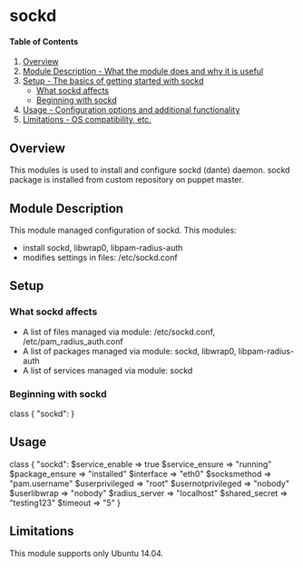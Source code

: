 # sockd

#### Table of Contents

1. [Overview](#overview)
2. [Module Description - What the module does and why it is useful](#module-description)
3. [Setup - The basics of getting started with sockd](#setup)
    * [What sockd affects](#what-sockd-affects)
    * [Beginning with sockd](#beginning-with-sockd)
4. [Usage - Configuration options and additional functionality](#usage)
5. [Limitations - OS compatibility, etc.](#limitations)

## Overview

This modules is used to install and configure sockd (dante) daemon.
sockd package is installed from custom repository on puppet master.

## Module Description

This module managed configuration of sockd.
This modules:
 - install sockd, libwrap0, libpam-radius-auth 
 - modifies settings in files:  /etc/sockd.conf

## Setup

### What sockd affects

* A list of files managed via module: /etc/sockd.conf, /etc/pam_radius_auth.conf
* A list of packages managed via module: sockd, libwrap0, libpam-radius-auth
* A list of services managed via module: sockd

### Beginning with sockd

class { "sockd": }

## Usage

class { "sockd":
  $service_enable    => true
  $service_ensure    => "running"
  $package_ensure    => "installed"
  $interface         => "eth0"
  $socksmethod       => "pam.username"
  $userprivileged    => "root"
  $usernotprivileged => "nobody"
  $userlibwrap       => "nobody"
  $radius_server     => "localhost"
  $shared_secret     => "testing123"
  $timeout           => "5"
}

## Limitations

This module supports only Ubuntu 14.04.

